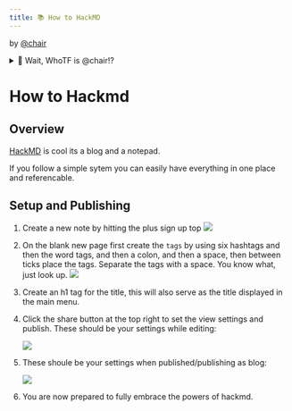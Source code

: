 ```yaml
---
title: 📚 How to HackMD
---
```


by [@chair](https://twitter.com/vrycmfy)

<details>
<summary>🤔 Wait, WhoTF is @chair!?</summary>
<br />

Here to prop you up.

Intent on unlocking humanity's freedom, potential and love with Ethereum.

Former auto-body collision repair center assistant manager, currently RaidGuild Raider and Ethereum nomad.

[Have A NICE Day](https://haveaniceday.wtf)

</details>
<p></p>

# How to Hackmd

## Overview

[HackMD](http://hackmd.io/) is cool its a blog and a notepad.

If you follow a simple sytem you can easily have everything in one place and referencable.

## Setup and Publishing

1. Create a new note by hitting the plus sign up top ![](https://i.imgur.com/HWaFSV8.png)

2. On the blank new page first create the `tags` by using six hashtags and then the word tags, and then a colon, and then a space, then between ticks place the tags. Separate the tags with a space. You know what, just look up. ![](https://i.imgur.com/SRjaWAS.png)

3. Create an h1 tag for the title, this will also serve as the title displayed in the main menu.

4. Click the share button at the top right to set the view settings and publish. These should be your settings while editing:

    ![](https://i.imgur.com/MsYKWJk.png)

5. These shoule be your settings when published/publishing as blog:

    ![](https://i.imgur.com/4GF7cBn.png)

6. You are now prepared to fully embrace the powers of hackmd.
